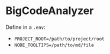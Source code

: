 # BigCodeAnalyzer

Define in a `.env`:
- `PROJECT_ROOT=/path/to/project/root`
- `NODE_TOOLTIPS=/path/to/md/file`



